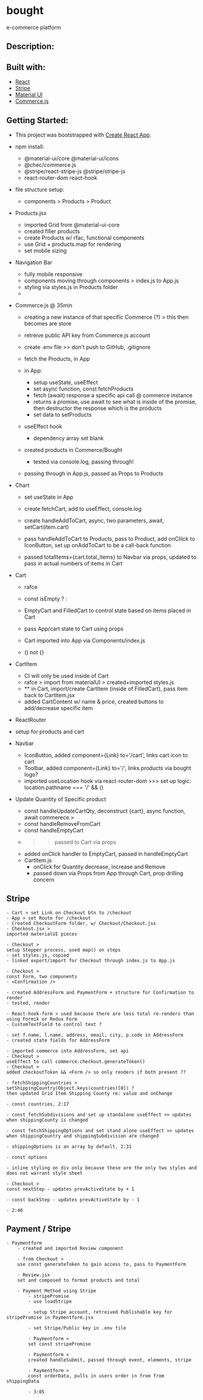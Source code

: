 # bought
e-commerce platform

## Description:


## Built with:
- [React](https://reactjs.org/)
- [Stripe](https://stripe.com/)
- [Material UI](https://material-ui.com/)
- [Commerce.js](https://commercejs.com/)  

## Getting Started:

- This project was bootstrapped with [Create React App](https://github.com/facebook/create-react-app).
- npm install:
    - @material-ui/core @material-ui/icons 
    - @chec/commerce.js 
    - @stripe/react-stripe-js @stripe/stripe-js 
    - react-router-dom react-hook

- file structure setup:
    - components > Products > Product

- Products.jsx
    - imported Grid from @material-ui-core
    - created filler products
    - create Products w/ rfac, functional components
    - use Grid + products.map for rendering
    - set mobile sizing

- Navigation Bar
    - fully mobile responsive
    - components moving through components > index.js to App.js
    - styling via styles.js in Products folder
    -

- Commerce.js @ 35min
    - creating a new instance of that specific Commerce (?) > this then becomes are store
    - retreive public API key from Commerce.js account
    - create .env file >> don't push to GitHub, .gitignore
    - fetch the Products, in App
    - in App:
        - setup useState, useEffect
        - set async function, const fetchProducts
        - fetch (await) response a specific api call @ commerce instance
        - returns a promise, use await to see what is inside of the promise, then destructor the response which is the products
        - set data to setProducts

    - useEffect hook
        - dependency array set blank

    - created products in Commerce/Bought
        - tested via console.log, passing through!

    - passing through in App.js, passed as Props to Products

- Chart
    - set useState in App
    - create fetchCart, add to useEffect, console.log
    - create handleAddToCart, async, two parameters, await, setCart(item.cart)
    - pass handleAddToCart to Products, pass to Product, add onClilck to IconButton, set up onAddToCart to be a call-back function

    - passed totalItems={cart.total_items} to Navbar via props, updated <Badge badgeContent={totalItems}> to pass in actual numbers of items in Cart

- Cart
    - rafce
    - const isEmpty ? <EmptyCart  /> : <FilledCart />

    - EmptyCart and FilledCart to control state based on items placed in Cart

    - pass App/cart state to Cart using props
    - Cart imported into App via Components/index.js

    - () not {}

- CartItem
    - CI will only be used inside of Cart
    - rafce > import from materialUI > created+imported styles.js
    - ** in Cart, import/create CartItem (inside of FilledCart), pass item
    back to CartItem.jsx
    - added CartContent w/ name & price, created buttons to add/decrease specific item

- ReactRouter
 - setup for products and cart
 
 - Navbar
    - IconButton, added component={Link} to='/cart', links cart icon to cart
    - Toolbar, added component={Link} to='/', links products via bought logo?
    - imported useLocation hook via react-router-dom >>> set up logic: 
    location.pathname === '/' && ()

- Update Quantity of Specific product
    - const handleUpdateCartQty, deconstruct {cart}, async function, await commerece.>
    - const handleRemoveFromCart
    - const handleEmptyCart
    - >> passed to Cart via props
    - added onClick handler to EmptyCart, passed in handleEmptyCart
    - CartItem.js
        - onClick for Quantity decrease, increase and Remove
        - passed down via Props from App through Cart, prop drilling concern

## Stripe
    - Cart > set Link on Checkout btn to /checkout
    - App > set Route for /checkout
    - Created CheckoutForm folder, w/ Checkout/Checkout.jsx
    - Checkout.jsx >
    imported materialUI pieces

    - Checkout >
    setup Stepper process, used map() on steps
    - set styles.js, copied
    - linked export/import for Checkout through index.js to App.js
    
    - Checkout >
    const Form, two components
    - <Confirmation />
    
    - created AddressForm and PaymentForm + structure for Confirmation to render
    - tested, render

    - React-hook-form > used because there are less total re-renders than using Formik or Redux Form
    - CustomTextField to control text ?

    - set f.name, l.name, address, email, city, p.code in AddressForm
    - created state fields for AddressForm

    - imported commerce into AddressForm, set api
    - Checkout >
    useEffect to call commerce.checkout.generateToken()
    - Checkout >
    added checkoutToken && <Form /> so only renders if both present ??

    - fetchShippingCountries >
    setShippingCountry(Object.keys(countries)[0]) ?
    then updated Grid Item Shipping County re: value and onChange

    - const countries, 2:17

    - const fetchSubdivisions and set up standalone useEffect >> updates when shippingCounty is changed

    - const fetchShippingOptions and set stand alone useEffect >> updates when shippingCountry and shippingSubdivision are changed

    - shippingOptions is an array by default, 2:31

    - const options

    - inline styling on div only because these are the only two styles and does not warrant style sheet

    - Checkout >
    const nextStep - updates prevActiveState by + 1

    - const backStep - updates prevActiveState by - 1

    - 2:40

## Payment / Stripe

    - Paymentform
        - created and imported Review component

        - from Checkout >
        use const generateToken to gain access to, pass to PaymentForm

        - Review.jsx
        set and composed to format products and total

        - Payment Method using Stripe
            - stripePromise
            - use loadStripe
            
            - setup Stripe account, retreived Publishable key for stripePromise in Paymentform.jsx

            - set Stripe/Public key in .env file

            - Paymentform >
            set const stripePromise

            - Paymentform >
            created handleSubmit, passed through event, elements, stripe

            - Paymentform >
            const orderData, pulls in users order in from from shippingData

            - 3:05





